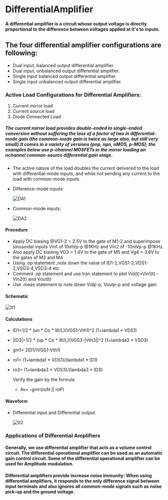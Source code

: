 # DifferentialAmplifier
#### A differential amplifier is a circuit whose output voltage is directly proportional to the difference between voltages applied at it's to inputs.
## The four differential amplifier configurations are following:
* Dual input, balanced output differential amplifier.
* Dual input, unbalanced output differential amplifier.
* Single input balanced output differential amplifier.
* Single input unbalanced output differential amplifier.

### Active Load Configurations for Differential Amplifiers:
1. Current mirror load
2. Current source load
3. Diode Connected Load

##### The current mirror load provides double-ended to single-ended conversion without suffering the loss of a factor of two in differential-mode gain (the common-mode gain is twice as large also, but still very small).It comes in a variety of versions (pnp, npn, nMOS, p-MOS); the examples below use p-channel MOSFETs in the mirror loading an nchannel common-source differential gain stage. 
* The active nature of the load doubles the current delivered to the load with differential-mode inputs, and while not sending any current to the load with common-mode inputs.

* Difference-mode inputs:
  
  ![DA1](https://github.com/Sinha321/DifferentialAmplifier/assets/116704941/0abbd39a-3363-44b6-8b23-4e7a179d29c0)

* Common-mode inputs:
  
  ![DA2](https://github.com/Sinha321/DifferentialAmplifier/assets/116704941/2042a0aa-4c96-4722-9e8c-378526bc0061)

#### Procedure
  * Apply DC biasing @VG1-2 = 2.5V to the gate of M1-2 and superimpose sinusoidal inputs Vin1 of 10mVp-p @1KHz and Vin2 of -10mVp-p @1KHz.
  * Also apply DC biasing VG3 = 1.4V to the gate of M5 and Vg4 = 3.6V to the gates of M3 and M4
  * Using .op statement ,note down the value of ID1-2,VGS1-2,VDS1-2,VSG3-4,VSD3-4 etc
  * Comment .op statement and use tran statement to plot Vid(t)=Vin1(t) - Vin2(t) and Vout(t)
  * Use .meas statement to note down Vidp-p, Voutp-p and voltage gain 

#### Schematic

![lt1](https://github.com/Sinha321/DifferentialAmplifier/assets/116704941/5eec790c-3ea9-4de6-9b2a-fb9be108dd1b)

#### Calculations 
* ID1=1/2 * (un * Co * W/L)(VGS1-Vth1)^2 (1+lambda1 * VDS1)
* |ID3|=1/2 * (up * Co * W/L)(VGS3-|Vth3|)^2 (1+lambda3 * VSD3)
* gm1= 2ID1/(VGS1-Vth1)
* ro1= (1+lambda1 * VDS1)/(lambda1 * ID1)
* ro3= (1+lambda3 * VDS3)/(lambda3 * ID3)

  Verify the gain by the formula
  * Av= -gmn(roN || roP)

#### Waveform
* Differential input and Differential output

  ![lt2](https://github.com/Sinha321/DifferentialAmplifier/assets/116704941/2b50ef58-bdc7-4237-943f-76181c713cfb)

  
### Applications of Differential Amplifiers
#### Generally, we use differential amplifier that acts as a volume control circuit. The differential operational amplifier can be used as an automatic gain control circuit. Some of the differential operational amplifier can be used for Amplitude modulation.
#### Differential amplifiers provide increase noise immunity: When using differential amplifiers, it responds to the only difference signal between input terminals and also ignores all common-mode signals such as noise pick–up and the ground voltage.
    

